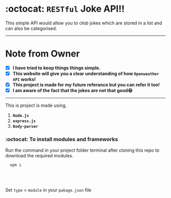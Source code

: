 # :octocat: `RESTful` Joke API‼

This simple API would allow you to  `CRUD` jokes which are stored in a list and can also be categorised. 

<hr />

# Note from Owner
- [x] <b>I have tried to keep things things simple.</b>
- [x] <b>This website will give you a clear understanding of how `Openweather API` works!</b>
- [x] <b>This project is made for my future referance but you can refer it too!</b>
- [x] <b>I am aware of the fact that the jokes are not that good😆</b>

<hr />

This is project is made using,

1. <b>`Node.js`</b> 
2. <b>`express.js`</b>
3. <b>`Body-parser`</b>

### :octocat: To install modules and frameworks

Run the command in your project folder terminal after cloning this repo to download the required modules.
```bash
  npm i
```
<br />
<br />

Set `type` = `module` in your `pakage.json` file
